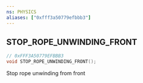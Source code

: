 ```yaml
---
ns: PHYSICS
aliases: ["0xfff3a50779efbbb3"]
---
```

## STOP_ROPE_UNWINDING_FRONT

```c
// 0xFFF3A50779EFBBB3
void STOP_ROPE_UNWINDING_FRONT();
```

Stop rope unwinding from front

